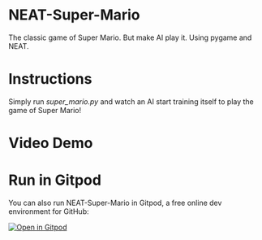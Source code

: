 # NEAT-Super-Mario
The classic game of Super Mario. But make AI play it.
Using pygame and NEAT.

# Instructions
Simply run *super_mario.py* and watch an AI start training itself to play the game of Super Mario!

# Video Demo


# Run in Gitpod

You can also run NEAT-Super-Mario in Gitpod, a free online dev environment for GitHub:


[![Open in Gitpod](https://gitpod.io/button/open-in-gitpod.svg)](https://gitpod.io/)
